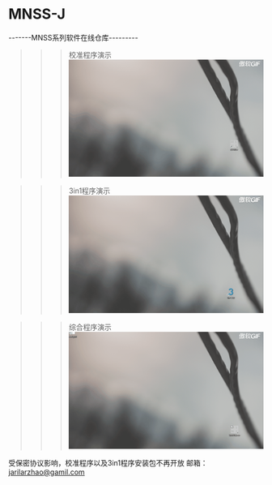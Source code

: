 # MNSS-J
-------MNSS系列软件在线仓库---------



>>>校准程序演示
![image](https://github.com/Jarilar/MNSS-J/blob/master/%E6%A0%A1%E5%87%86%E7%A8%8B%E5%BA%8F.gif)

>>>3in1程序演示
![image](https://github.com/Jarilar/MNSS-J/blob/master/3in1%E7%A8%8B%E5%BA%8F.gif)

>>>综合程序演示
![image](https://github.com/Jarilar/MNSS-J/blob/master/%E7%BB%BC%E5%90%88%E7%BB%88%E7%AB%AF.gif)


受保密协议影响，校准程序以及3in1程序安装包不再开放
邮箱：jarilarzhao@gamil.com

